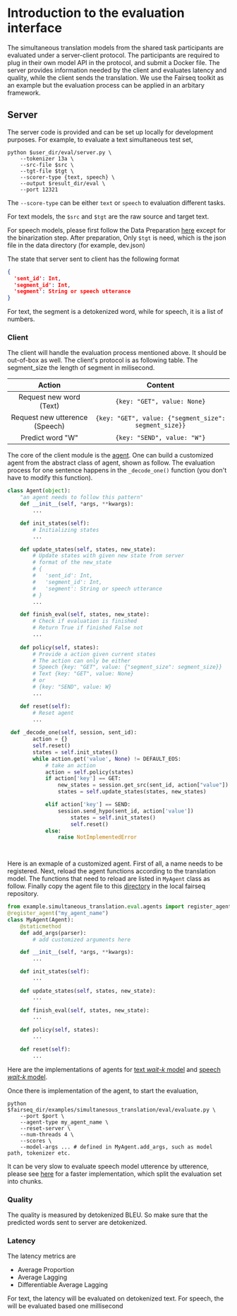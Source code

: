 # Introduction to the evaluation interface
The simultaneous translation models from the shared task participants are evaluated under a server-client protocol. 
The participants are required to plug in their own model API in the protocol, and submit a Docker file.
The server provides information needed by the client and evaluates latency and quality, while the client sends the translation. 
We use the Fairseq toolkit as an example but the evaluation process can be applied in an arbitary framework.

## Server
The server code is provided and can be set up locally for development purposes. For example, to evaluate a text simultaneous test set,

```shell
python $user_dir/eval/server.py \
    --tokenizer 13a \
    --src-file $src \
    --tgt-file $tgt \
    --scorer-type {text, speech} \
    --output $result_dir/eval \
    --port 12321
```
The `--score-type` can be either `text` or `speech` to evaluation different tasks.

For text models, the `$src` and `$tgt` are the raw source and target text.

For speech models, please first follow the Data Preparation [here](baseline.md) except for the binarization step. After preparation, Only `$tgt` is need, which is the json file in the data directory (for example, dev.json)

The state that server sent to client has the following format
```json
{
  'sent_id': Int,
  'segment_id': Int,
  'segment': String or speech utterance
}
```
For text, the segment is a detokenized word, while for speech, it is a list of numbers.

### Client
The client will handle the evaluation process mentioned above. It should be out-of-box as well. The client's protocol is as following table.  The segment_size the length of segment in milisecond.

|Action|Content|
|:---:|:---:|
|Request new word (Text)| ```{key: "GET", value: None}```|
|Request new utterence (Speech) | ```{key: "GET", value: {"segment_size": segment_size}}```|
|Predict word "W"| ```{key: "SEND", value: "W"}```|

The core of the client module is the [agent](../eval/agents/agent.py). 
One can build a customized agent from the abstract class of agent, shown as follow.
The evaluation process for one sentence happens in the `_decode_one()` function (you don't have to modify this function).

```python
class Agent(object):
    "an agent needs to follow this pattern"
    def __init__(self, *args, **kwargs):
        ...

    def init_states(self):
        # Initializing states
        ...

    def update_states(self, states, new_state):
        # Update states with given new state from server
        # format of the new_state
        # {
        #   'sent_id': Int,
        #   'segment_id': Int,
        #   'segment': String or speech utterance
        # }
        ...

    def finish_eval(self, states, new_state):
        # Check if evaluation is finished
        # Return True if finished False not
        ...
    
    def policy(self, states):
        # Provide a action given current states
        # The action can only be either
        # Speech {key: "GET", value: {"segment_size": segment_size}}
        # Text {key: "GET", value: None}
        # or
        # {key: "SEND", value: W}
        ...

    def reset(self):
        # Reset agent
        ...
        
 def _decode_one(self, session, sent_id):
        action = {}
        self.reset()
        states = self.init_states()
        while action.get('value', None) != DEFAULT_EOS:
            # take an action
            action = self.policy(states)
            if action['key'] == GET:
                new_states = session.get_src(sent_id, action["value"])
                states = self.update_states(states, new_states)

            elif action['key'] == SEND:
                session.send_hypo(sent_id, action['value'])
                    states = self.init_states() 
                    self.reset()
            else:
                raise NotImplementedError

 
```

Here is an exmaple of a customized agent. 
First of all, a name needs to be registered. 
Next, reload the agent functions according to the translation model. 
The functions that need to reload are listed in `MyAgent` class as follow. 
Finally copy the agent file to this [directory](../eval/agents) in the local fairseq repository.
```python
from example.simultaneous_translation.eval.agents import register_agent
@register_agent("my_agent_name")
class MyAgent(Agent):
    @staticmethod
    def add_args(parser):
        # add customized arguments here

    def __init__(self, *args, **kwargs):
        ...

    def init_states(self):
        ...

    def update_states(self, states, new_state):    
        ...

    def finish_eval(self, states, new_state):
        ...
    
    def policy(self, states):
        ...

    def reset(self):
        ...

```

Here are the implementations of agents for [text *wait-k* model](../eval/agents/simul_trans_text_agent.py) and [speech *wait-k* model](../eval/agents/simul_trans_speech_agent.py).

Once there is implementation of the agent, to start the evaluation, 
```
python $fairseq_dir/examples/simultanesous_translation/eval/evaluate.py \
    --port $port \
    --agent-type my_agent_name \
    --reset-server \
    --num-threads 4 \
    --scores \
    --model-args ... # defined in MyAgent.add_args, such as model path, tokenizer etc.
```

It can be very slow to evaluate speech model utterence by utterence, please see [here](../scripts/start-multi-client.sh) for a faster implementation, which split the evaluation set into chunks.

### Quality

The quality is measured by detokenized BLEU. So make sure that the predicted words sent to server are detokenized.

### Latency
The latency metrics are 
* Average Proportion
* Average Lagging
* Differentiable Average Lagging

For text, the latency will be evaluated on detokenized text. For speech, the will be evaluated based one millisecond
